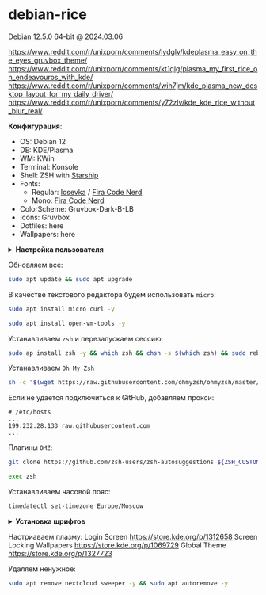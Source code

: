 # debian-rice
Debian 12.5.0 64-bit @ 2024.03.06

https://www.reddit.com/r/unixporn/comments/lydglv/kdeplasma_easy_on_the_eyes_gruvbox_theme/
https://www.reddit.com/r/unixporn/comments/kt1qlg/plasma_my_first_rice_on_endeavouros_with_kde/
https://www.reddit.com/r/unixporn/comments/wih7jm/kde_plasma_new_desktop_layout_for_my_daily_driver/
https://www.reddit.com/r/unixporn/comments/y72zlv/kde_kde_rice_without_blur_real/

**Конфигурация**:
- OS: Debian 12
- DE: KDE/Plasma
- WM: KWin
- Terminal: Konsole
- Shell: ZSH with [Starship](https://starship.rs/)
- Fonts:
  - Regular: [Iosevka](https://typeof.net/Iosevka/) / [Fira Code Nerd](https://github.com/ryanoasis/nerd-fonts/releases/download/v3.2.0/FiraCode.zip)
  - Mono: [Fira Code Nerd](https://github.com/ryanoasis/nerd-fonts/releases/download/v3.2.0/FiraCode.zip)
- ColorScheme: Gruvbox-Dark-B-LB
- Icons: Gruvbox
- Dotfiles: here
- Wallpapers: here

<details><summary><b>Настройка пользователя</b></summary>

  Переходим в root:
  ``` bash
  su
  ```
  
  Устанавливаем sudo:
  ``` bash
  sudo apt install sudo
  ```
  
  Создаем нового пользователя (если уже не создан):
  ``` bash
  sudo adduser <username>
  ```
  
  Выдаем sudo для пользователя:
  ``` bash
  sudo usermod -aG sudo <username>
  ```
  
  Меняем пользователя на созданного:
  ``` bash
  su <username>
  ```
</details>

Обновляем все:
``` bash
sudo apt update && sudo apt upgrade
```

В качестве текстового редактора будем использовать `micro`: 
``` bash
sudo apt install micro curl -y
```

``` bash
sudo apt install open-vm-tools -y
```

Устанавливаем `zsh` и перезапускаем сессию:
``` bash
sudo ap install zsh -y && which zsh && chsh -s $(which zsh) && sudo reboot now
```

Устанавливаем `Oh My Zsh`
``` zsh
sh -c "$(wget https://raw.githubusercontent.com/ohmyzsh/ohmyzsh/master/tools/install.sh -O -)"
```

Если не удается подключиться к GitHub, добавляем прокси:
```
# /etc/hosts
...
199.232.28.133 raw.githubusercontent.com
...
```

Плагины `OMZ`:
``` zsh
git clone https://github.com/zsh-users/zsh-autosuggestions ${ZSH_CUSTOM:-~/.oh-my-zsh/custom}/plugins/zsh-autosuggestions && git clone https://github.com/zsh-users/zsh-syntax-highlighting.git ${ZSH_CUSTOM:-~/.oh-my-zsh/custom}/plugins/zsh-syntax-highlighting && curl -sS https://starship.rs/install.sh | sudo sh
```

``` zsh
exec zsh
```

Устанавливаем часовой пояс:
``` zsh
timedatectl set-timezone Europe/Moscow
```

<details><summary><b>Установка шрифтов</b></summary>
  
``` zsh
sudo mv *.ttf /usr/share/fonts/truetype
```
</details>

Настриаваем плазму:
Login Screen
https://store.kde.org/p/1312658
Screen Locking Wallpapers
https://store.kde.org/p/1069729
Global Theme
https://store.kde.org/p/1327723

Удаляем ненужное:
``` zsh
sudo apt remove nextcloud sweeper -y && sudo apt autoremove -y
```
